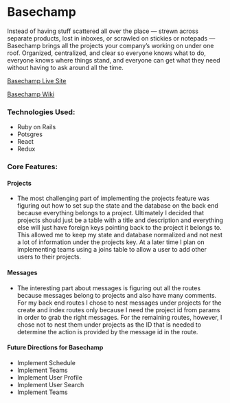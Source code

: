 # Basechamp


Instead of having stuff scattered all over the place — strewn across separate products, lost in inboxes, or scrawled on stickies or notepads — Basechamp brings all the projects your company’s working on under one roof. Organized, centralized, and clear so everyone knows what to do, everyone knows where things stand, and everyone can get what they need without having to ask around all the time.

[Basechamp Live Site](https://basechamp.herokuapp.com/#/)

[Basechamp Wiki](https://github.com/ckane30691/Basechamp/wiki)

### Technologies Used:
* Ruby on Rails
* Potsgres
* React
* Redux

### Core Features:
#### Projects
* The most challenging part of implementing the projects feature was figuring out how to set sup the state and the database on the back end because everything belongs to a project.  Ultimately I decided that projects should just be a table with a title and description and everything else will just have foreign keys pointing back to the project it belongs to. This allowed me to keep my state and database normalized and not nest a lot of information under the projects key.  At a later time I plan on implementing teams using a joins table to allow a user to add other users to their projects.


#### Messages
* The interesting part about messages is figuring out all the routes because messages belong to projects and also have many comments.  For my back end routes I chose to nest messages under projects for the create and index routes only because I need the project id from params in order to grab the right messages.  For the remaining routes, however, I chose not to nest them under projects as the ID that is needed to determine the action is provided by the message id in the route.

#### Future Directions for Basechamp
* Implement Schedule
* Implement Teams
* Implement User Profile
* Implement User Search
* Implement Teams
